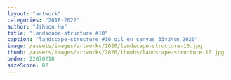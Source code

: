 ```yaml
---
layout: "artwork"
categories: "2018-2022"
author: "Jihoon Ha"
title: "landscape-structure #10"
caption: "landscape-structure #10_oil on canvas_33×24㎝_2020"
image: /assets/images/artworks/2020/landscape-structure-10.jpg
thumb: /assets/images/artworks/2020/thumbs/landscape-structure-10.jpg
order: 22070210
sizeScore: 02
---
```

